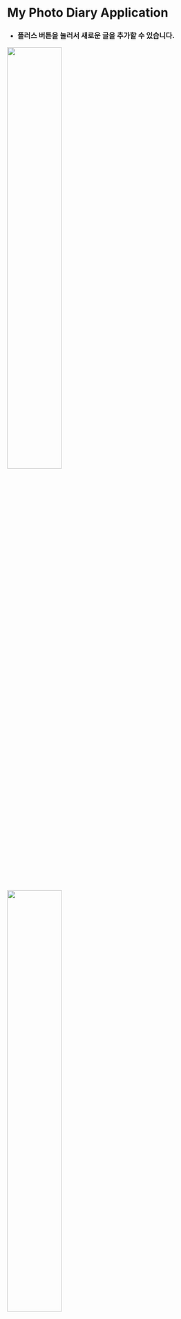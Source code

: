 # My Photo Diary Application

- ### 플러스 버튼을 눌러서 새로운 글을 추가할 수 있습니다.
<img src="screenshots/0.png" width="50%">
<img src="screenshots/1.png" width="50%">
<img src="screenshots/2.png" width="50%">

#### 사진을 추가하지 않으면 기본 썸네일(X)이 적용됩니다.

<img src="screenshots/3.png" width="50%">


- ### 글과 사진을 편집해 보세요.
<img src="screenshots/4.png" width="50%">
<img src="screenshots/5.png" width="50%">
<img src="screenshots/6.png" width="50%">
<img src="screenshots/7.png" width="50%">

#### 사진을 추가하면 썸네일이 적용됩니다.

<img src="screenshots/8.png" width="50%">

- ### 글의 제목을 터치하면 수정할 수 있습니다. 
<img src="screenshots/9.png" width="50%">
<img src="screenshots/10.png" width="50%">
<img src="screenshots/11.png" width="50%">
<img src="screenshots/12.png" width="50%">
<img src="screenshots/13.png" width="50%">

- ### 오른쪽 상단의 빨간 휴지통 버튼을 누르면 글을 삭제할 수 있습니다.
<img src="screenshots/14.png" width="50%">
<img src="screenshots/15.png" width="50%">


- ### 사진을 확대축소 후 한 번 터치하면 제자리 크기로 돌아옵니다.
<img src="screenshots/16.png" width="50%">
<img src="screenshots/17.png" width="50%">
<img src="screenshots/18.png" width="50%">
<img src="screenshots/19.png" width="50%">

- ### 사진의 오른쪽 아래의 빨간 X 버튼을 누르면 사진만 삭제할 수 있습니다.
<img src="screenshots/20.png" width="50%">

- ### 왼쪽 아래의 i 버튼을 누르면 글의 생성날짜와 수정날짜를 확인할 수 있습니다.
<img src="screenshots/21.png" width="50%">

- ### 글의 제목, 생성날짜, 수정날짜 기준으로 정렬할 수 있습니다.
<img src="screenshots/22.png" width="50%">
<img src="screenshots/23.png" width="50%">
<img src="screenshots/24.png" width="50%">
<img src="screenshots/25.png" width="50%">
